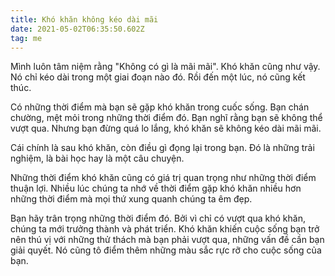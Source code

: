```yaml
---
title: Khó khăn không kéo dài mãi
date: 2021-05-02T06:35:50.602Z
tag: me
---
```

Mình luôn tâm niệm rằng "Không có gì là mãi mãi". Khó khăn cũng như vậy. Nó chỉ kéo dài trong một giai đoạn nào đó. Rồi đến một lúc, nó cũng kết thúc.

Có những thời điểm mà bạn sẽ gặp khó khăn trong cuốc sống. Bạn chán chường, mệt mỏi trong những thời điểm đó. Bạn nghĩ rằng bạn sẽ không thể vượt qua. Nhưng bạn đừng quá lo lắng, khó khăn sẽ không kéo dài mãi mãi.

Cái chính là sau khó khăn, còn điều gì đọng lại trong bạn. Đó là những trải nghiệm, là bài học hay là một câu chuyện. 

Những thời điểm khó khăn cũng có giá trị quan trọng như những thời điểm thuận lợi. Nhiều lúc chúng ta nhớ về thời điểm gặp khó khăn nhiều hơn những thời điểm mà mọi thứ xung quanh chúng ta êm đẹp. 

Bạn hãy trân trọng những thời điểm đó. Bởi vì chỉ có vượt qua khó khăn, chúng ta mới trưởng thành và phát triển. Khó khăn khiến cuộc sống bạn trở nên thú vị với những thử thách mà bạn phải vượt qua, những vấn đề cần bạn giải quyết. Nó cũng tô điểm thêm những màu sắc rực rỡ cho cuộc sống của bạn.